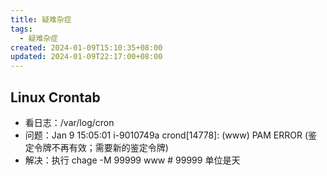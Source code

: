 ```yaml
---
title: 疑难杂症
tags:
  - 疑难杂症
created: 2024-01-09T15:10:35+08:00
updated: 2024-01-09T22:17:00+08:00
---
```


## Linux Crontab

- 看日志：/var/log/cron
- 问题：Jan  9 15:05:01 i-9010749a crond\[14778\]: (www) PAM ERROR (鉴定令牌不再有效；需要新的鉴定令牌)
- 解决：执行 chage -M 99999 www # 99999 单位是天
